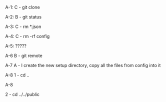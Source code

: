 A-1:
C - git clone

A-2:
B - git status

A-3:
C - rm \*.json

A-4:
C - rm -rf config

A-5:
?????

A-6
B - git remote

A-7
A - I create the new setup directory, copy all the files from config into it

A-8
 1 - cd ..

 A-8

 2 - cd ../../public
